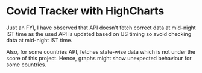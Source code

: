 # Covid Tracker with HighCharts

Just an FYI, I have observed that API doesn't fetch correct data at mid-night IST time as the used API is updated based on US timing so avoid checking data at mid-night IST time.

Also, for some countries API, fetches state-wise data which is not under the score of this project. Hence, graphs might show unexpected behaviour for some countries.